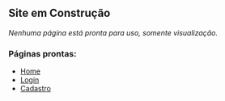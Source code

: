 ## Site em Construção

*Nenhuma página está pronta para uso, somente visualização.*

### Páginas prontas: 
- [Home](https://entrego-loja.netlify.app/)
- [Login](https://entrego-loja.netlify.app/login)
- [Cadastro](https://entrego-loja.netlify.app/cadastro)